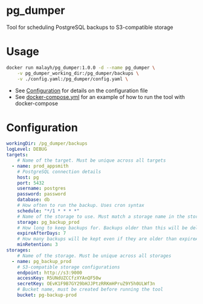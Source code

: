# pg_dumper
Tool for scheduling PostgreSQL backups to S3-compatible storage

# Usage

```bash
docker run malayh/pg_dumper:1.0.0 -d --name pg_dumper \
    -v pg_dumper_working_dir:/pg_dumper/backups \
    -v ./config.yaml:/pg_dumper/config.yaml \
```
- See [Configuration](#Configuration) for details on the configuration file
- See [docker-compose.yml](docker-compose.yml) for an example of how to run the tool with docker-compose

# Configuration

```yaml
workingDir: /pg_dumper/backups
logLevel: DEBUG
targets:
    # Name of the target. Must be unique across all targets
  - name: prod_appsmith
    # PostgreSQL connection details
    host: pg
    port: 5432
    username: postgres
    password: password
    database: db
    # How often to run the backup. Uses cron syntax
    schedule: "*/1 * * * *" 
    # Name of the storage to use. Must match a storage name in the storages section
    storage: pg_backup_prod
    # How long to keep backups for. Backups older than this will be deleted
    expireAfterDays: 7
    # How many backups will be kept even if they are older than expireAfterDays
    minRetention: 3
storages:
    # Name of the storage. Must be unique across all storages
  - name: pg_backup_prod
    # S3-compatible storage configurations
    endpoint: http://s3:9000
    accessKey: R5UNdUZCCfzXYAnQF50w
    secretKey: OEvK1F9B7GY29bHJJPtzRRKmHPruZ9Y5h0ULWf3n
    # Bucket name, must be created before running the tool
    bucket: pg-backup-prod

```
